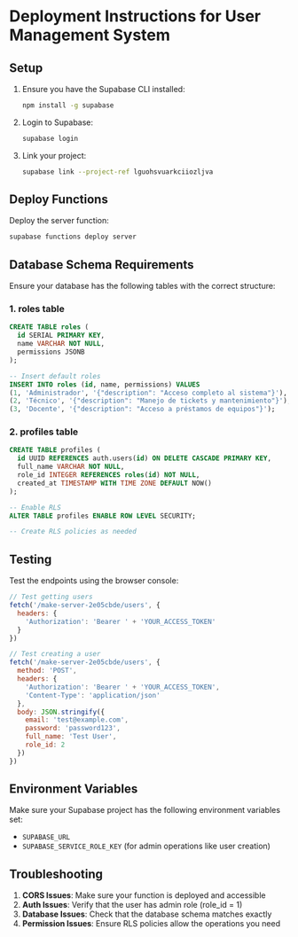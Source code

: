# Deployment Instructions for User Management System

## Setup

1. Ensure you have the Supabase CLI installed:
   ```bash
   npm install -g supabase
   ```

2. Login to Supabase:
   ```bash
   supabase login
   ```

3. Link your project:
   ```bash
   supabase link --project-ref lguohsvuarkciiozljva
   ```

## Deploy Functions

Deploy the server function:
```bash
supabase functions deploy server
```

## Database Schema Requirements

Ensure your database has the following tables with the correct structure:

### 1. roles table
```sql
CREATE TABLE roles (
  id SERIAL PRIMARY KEY,
  name VARCHAR NOT NULL,
  permissions JSONB
);

-- Insert default roles
INSERT INTO roles (id, name, permissions) VALUES
(1, 'Administrador', '{"description": "Acceso completo al sistema"}'),
(2, 'Técnico', '{"description": "Manejo de tickets y mantenimiento"}'),
(3, 'Docente', '{"description": "Acceso a préstamos de equipos"}');
```

### 2. profiles table
```sql
CREATE TABLE profiles (
  id UUID REFERENCES auth.users(id) ON DELETE CASCADE PRIMARY KEY,
  full_name VARCHAR NOT NULL,
  role_id INTEGER REFERENCES roles(id) NOT NULL,
  created_at TIMESTAMP WITH TIME ZONE DEFAULT NOW()
);

-- Enable RLS
ALTER TABLE profiles ENABLE ROW LEVEL SECURITY;

-- Create RLS policies as needed
```

## Testing

Test the endpoints using the browser console:

```javascript
// Test getting users
fetch('/make-server-2e05cbde/users', {
  headers: {
    'Authorization': 'Bearer ' + 'YOUR_ACCESS_TOKEN'
  }
})

// Test creating a user
fetch('/make-server-2e05cbde/users', {
  method: 'POST',
  headers: {
    'Authorization': 'Bearer ' + 'YOUR_ACCESS_TOKEN',
    'Content-Type': 'application/json'
  },
  body: JSON.stringify({
    email: 'test@example.com',
    password: 'password123',
    full_name: 'Test User',
    role_id: 2
  })
})
```

## Environment Variables

Make sure your Supabase project has the following environment variables set:
- `SUPABASE_URL`
- `SUPABASE_SERVICE_ROLE_KEY` (for admin operations like user creation)

## Troubleshooting

1. **CORS Issues**: Make sure your function is deployed and accessible
2. **Auth Issues**: Verify that the user has admin role (role_id = 1)
3. **Database Issues**: Check that the database schema matches exactly
4. **Permission Issues**: Ensure RLS policies allow the operations you need